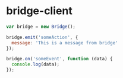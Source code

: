 # bridge-client

```javascript
var bridge = new Bridge();

bridge.emit('someAction', {
  message: 'This is a message from bridge'
});

bridge.on('someEvent', function (data) {
  console.log(data);
});
```
